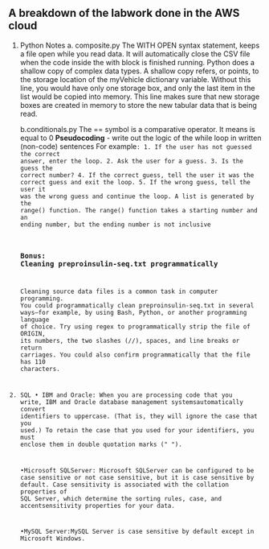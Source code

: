 ## A breakdown of the labwork done in the AWS cloud
1. Python
    Notes 
    a. composite.py
    The WITH OPEN syntax statement, keeps a file open while you read data.
    It will automatically close the CSV file when the code inside the with block is finished running. Python does a shallow copy of complex data types. A shallow copy refers, or points, to the storage location of the myVehicle dictionary variable. Without this line, you would have only one storage box, and only the last item in the list would be copied into memory. This line makes sure that new storage boxes are created in memory to store the new tabular data that is being read.

    b.conditionals.py
    The == symbol is a comparative operator. It means is equal to 0 
    **Pseudocoding** - write out the logic of the while loop in written (non-code) sentences
    For example<code explanation>:
        1. If the user has not guessed the correct answer, enter the loop.
        2. Ask the user for a guess.
        3. Is the guess the correct number?
        4. If the correct guess, tell the user it was the correct guess and exit the loop.
        5. If the wrong guess, tell the user it was the wrong guess and continue the loop.
    A list is generated by the range() function. The range() function takes a starting number and an ending number, but the ending number is not inclusive

    ### Bonus: Cleaning preproinsulin-seq.txt programmatically
    Cleaning source data files is a common task in computer programming. You could programmatically clean preproinsulin-seq.txt in several ways—for example, by using Bash, Python, or another programming language of choice. Try using regex to programmatically strip the file of ORIGIN, its numbers, the two slashes (//), spaces, and line breaks or return carriages. You could also confirm programmatically that the file has 110 characters.

2. SQL
    • IBM and Oracle: When you are processing code that you write, IBM and Oracle database management systemsautomatically convert identifiers to uppercase. (That is, they will ignore the case that you used.) To retain the case that you used for your identifiers, you must enclose them in double quotation marks (" ").

    •Microsoft SQLServer: Microsoft SQLServer can be configured to be case sensitive or not case sensitive, but it is case sensitive by default. Case sensitivity is associated with the collation properties of SQL Server, which determine the sorting rules, case, and accentsensitivity properties for your data.
    
    •MySQL Server:MySQL Server is case sensitive by default except in Microsoft Windows.

